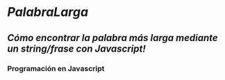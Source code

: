 # _PalabraLarga_

## **_Cómo encontrar la palabra más larga mediante un string/frase con Javascript!_**

### Programación en Javascript
